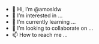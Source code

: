 - 👋 Hi, I’m @amosldw
- 👀 I’m interested in ...
- 🌱 I’m currently learning ...
- 💞️ I’m looking to collaborate on ...
- 📫 How to reach me ...

<!---
amosldw/amosldw is a ✨ special ✨ repository because its `README.md` (this file) appears on your GitHub profile.
You can click the Preview link to take a look at your changes.
--->
